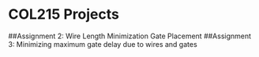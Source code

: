 # COL215 Projects
##Assignment 2: Wire Length Minimization Gate Placement
##Assignment 3: Minimizing maximum gate delay due to wires and gates
